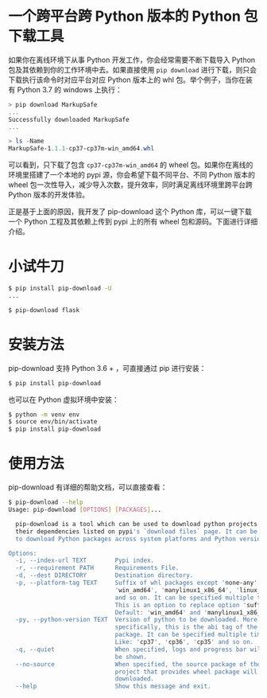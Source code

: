# 一个跨平台跨 Python 版本的 Python 包下载工具

如果你在离线环境下从事 Python 开发工作，你会经常需要不断下载导入 Python 包及其依赖到你的工作环境中去。如果直接使用 `pip download` 进行下载，则只会下载执行该命令时对应平台对应 Python 版本上的 whl 包。举个例子，当你在装有 Python 3.7 的 windows 上执行：

```powershell
> pip download MarkupSafe
...
Successfully downloaded MarkupSafe
...

> ls -Name
MarkupSafe-1.1.1-cp37-cp37m-win_amd64.whl
```

可以看到，只下载了包含 `cp37-cp37m-win_amd64` 的 wheel 包。如果你在离线的环境里搭建了一个本地的 pypi 源，你会希望下载不同平台、不同 Python 版本的 wheel 包一次性导入，减少导入次数，提升效率，同时满足离线环境里跨平台跨 Python 版本的开发体验。

正是基于上面的原因，我开发了 pip-download 这个 Python 库，可以一键下载一个 Python 工程及其依赖上传到 pypi 上的所有 wheel 包和源码。下面进行详细介绍。

# 小试牛刀

```bash
$ pip install pip-download -U
...

$ pip-download flask
```

# 安装方法

pip-download 支持 Python 3.6 + ，可直接通过 pip 进行安装：

```bash
$ pip install pip-download
```

也可以在 Python 虚拟环境中安装：

```bash
$ python -m venv env
$ source env/bin/activate
$ pip install pip-download
```

# 使用方法

pip-download 有详细的帮助文档，可以直接查看：

```bash
$ pip-download --help
Usage: pip-download [OPTIONS] [PACKAGES]...

  pip-download is a tool which can be used to download python projects and
  their dependencies listed on pypi's `download files` page. It can be used
  to download Python packages across system platforms and Python versions.

Options:
  -i, --index-url TEXT        Pypi index.
  -r, --requirement PATH      Requirements File.
  -d, --dest DIRECTORY        Destination directory.
  -p, --platform-tag TEXT     Suffix of whl packages except 'none-any', like
                              'win_amd64', 'manylinux1_x86_64', 'linux_i386'
                              and so on. It can be specified multiple times.
                              This is an option to replace option 'suffix'.
                              Default: 'win_amd64' and 'manylinux1_x86_64'.
  -py, --python-version TEXT  Version of python to be downloaded. More
                              specifically, this is the abi tag of the Python
                              package. It can be specified multiple times.
                              Like: 'cp37', 'cp36', 'cp35' and so on.
  -q, --quiet                 When specified, logs and progress bar will not
                              be shown.
  --no-source                 When specified, the source package of the
                              project that provides wheel package will not be
                              downloaded.
  --help                      Show this message and exit.
```

